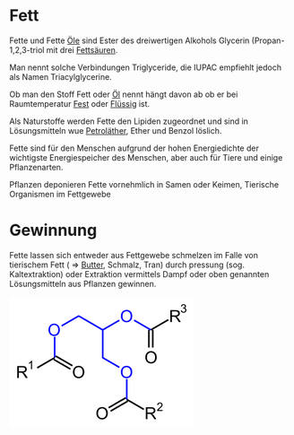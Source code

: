 # Fett
Fette und Fette [Öle](Öl.md) sind Ester des dreiwertigen Alkohols Glycerin (Propan-1,2,3-triol mit drei [Fettsäuren](../Stoffe/Nahrungs_Inhaltsstoffe/Fettsäuren/Fettsäuren.md).

Man nennt solche Verbindungen Triglyceride, die IUPAC empfiehlt jedoch als Namen Triacylglycerine.

Ob man den Stoff Fett oder [Öl](Öl.md) nennt hängt davon ab ob er bei Raumtemperatur [Fest](Fest.md) oder [Flüssig](Flüssig.md) ist.

Als Naturstoffe werden Fette den Lipiden zugeordnet und sind in Lösungsmitteln wue [Petroläther](../Stoffe/Rohstoffe/Petroläther.md), Ether und Benzol löslich.

Fette sind für den Menschen aufgrund der hohen Energiedichte der wichtigste Energiespeicher des Menschen, aber auch für Tiere und einige Pflanzenarten.

Pflanzen deponieren Fette vornehmlich in Samen oder Keimen, Tierische Organismen im Fettgewebe

# Gewinnung
Fette lassen sich entweder aus Fettgewebe schmelzen im Falle von tierischem Fett ( => [Butter](../Stoffe/Rohstoffe/Butter.md), Schmalz, Tran) durch pressung (sog. Kaltextraktion) oder Extraktion vermittels Dampf oder oben genannten Lösungsmitteln aus Pflanzen gewinnen.


![Allgemeine Chemische Struktur von Fett](__Attatchments/330px-Fat_structural_formulae.svg.png)